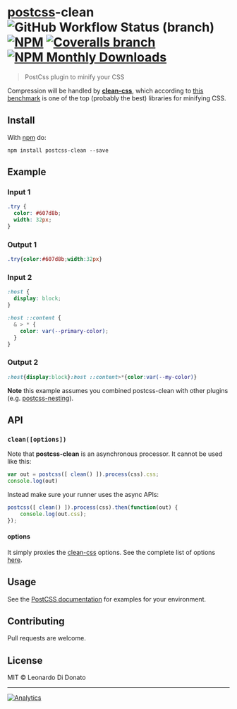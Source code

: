 # [postcss][postcss]-clean ![GitHub Workflow Status (branch)](https://img.shields.io/github/workflow/status/leodido/postcss-clean/build/master?style=flat-square) [![NPM](https://img.shields.io/npm/v/postcss-clean.svg?style=flat-square)][npm] [![Coveralls branch](https://img.shields.io/coveralls/leodido/postcss-clean/master.svg?style=flat-square)](https://coveralls.io/r/leodido/postcss-clean?branch=master) [![NPM Monthly Downloads](https://img.shields.io/npm/dm/postcss-clean.svg?style=flat-square)][npm]

> PostCss plugin to minify your CSS

Compression will be handled by **[clean-css][clean-css]**, which according to [this benchmark](http://goalsmashers.github.io/css-minification-benchmark) is one of the top (probably the best) libraries for minifying CSS.

## Install

With [npm](https://npmjs.org/package/postcss-clean) do:

```console
npm install postcss-clean --save
```

## Example

### Input 1

```css
.try {
  color: #607d8b;
  width: 32px;
}
```

### Output 1

```css
.try{color:#607d8b;width:32px}
```

### Input 2

```css
:host {
  display: block;
}

:host ::content {
  & > * {
    color: var(--primary-color);
  }
}
```

### Output 2

```css
:host{display:block}:host ::content>*{color:var(--my-color)}
```

**Note** this example assumes you combined postcss-clean with other plugins (e.g. [postcss-nesting][postcss-nesting]).

## API

### `clean([options])`

Note that **postcss-clean** is an asynchronous processor. It cannot be used like this:

```javascript
var out = postcss([ clean() ]).process(css).css;
console.log(out)
```

Instead make sure your runner uses the async APIs:

```javascript
postcss([ clean() ]).process(css).then(function(out) {
    console.log(out.css);
});
```

#### options

It simply proxies the [clean-css][clean-css] options. See the complete list of options [here][clean-css-opts].

## Usage

See the [PostCSS documentation](https://github.com/postcss/postcss#usage) for examples for your environment.

## Contributing

Pull requests are welcome.

## License

MIT © Leonardo Di Donato

---

[![Analytics](https://ga-beacon.appspot.com/UA-49657176-1/postcss-clean?flat)](https://github.com/igrigorik/ga-beacon)

[clean-css]:       http://github.com/jakubpawlowicz/clean-css
[clean-css-opts]:  https://github.com/jakubpawlowicz/clean-css/tree/3.4#how-to-use-clean-css-api
[ci]:              https://travis-ci.org/leodido/postcss-clean
[deps]:            https://gemnasium.com/leodido/postcss-clean
[postcss]:         https://github.com/postcss/postcss
[postcss-nesting]: https://github.com/jonathantneal/postcss-nesting
[npm]:             https://www.npmjs.com/package/postcss-clean
